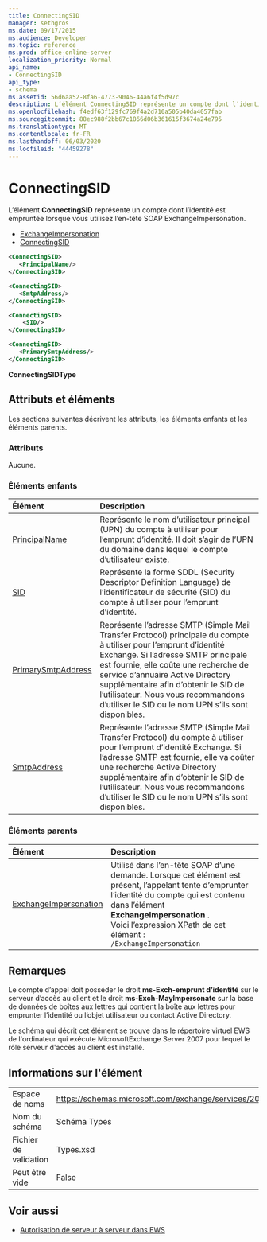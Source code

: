 ```yaml
---
title: ConnectingSID
manager: sethgros
ms.date: 09/17/2015
ms.audience: Developer
ms.topic: reference
ms.prod: office-online-server
localization_priority: Normal
api_name:
- ConnectingSID
api_type:
- schema
ms.assetid: 56d6aa52-8fa6-4773-9046-44a6f4f5d97c
description: L’élément ConnectingSID représente un compte dont l’identité est empruntée lorsque vous utilisez l’en-tête SOAP ExchangeImpersonation.
ms.openlocfilehash: f4edf63f129fc769f4a2d710a505b40da4057fab
ms.sourcegitcommit: 88ec988f2bb67c1866d06b361615f3674a24e795
ms.translationtype: MT
ms.contentlocale: fr-FR
ms.lasthandoff: 06/03/2020
ms.locfileid: "44459278"
---
```

# <a name="connectingsid"></a>ConnectingSID

L’élément **ConnectingSID** représente un compte dont l’identité est empruntée lorsque vous utilisez l’en-tête SOAP ExchangeImpersonation. 
  
- [ExchangeImpersonation](exchangeimpersonation.md) 
- [ConnectingSID](connectingsid.md)
  
```xml
<ConnectingSID>
   <PrincipalName/>
</ConnectingSID>
```

```xml
<ConnectingSID>
   <SmtpAddress/>
</ConnectingSID>
```

```xml
<ConnectingSID>
    <SID/> 
</ConnectingSID>
```

```xml
<ConnectingSID>
   <PrimarySmtpAddress/>
</ConnectingSID>
```

**ConnectingSIDType**

## <a name="attributes-and-elements"></a>Attributs et éléments

Les sections suivantes décrivent les attributs, les éléments enfants et les éléments parents.
  
### <a name="attributes"></a>Attributs

Aucune.
  
### <a name="child-elements"></a>Éléments enfants

|**Élément**|**Description**|
|:-----|:-----|
|[PrincipalName](principalname.md) <br/> |Représente le nom d’utilisateur principal (UPN) du compte à utiliser pour l’emprunt d’identité. Il doit s’agir de l’UPN du domaine dans lequel le compte d’utilisateur existe.  <br/> |
|[SID](sid.md) <br/> |Représente la forme SDDL (Security Descriptor Definition Language) de l’identificateur de sécurité (SID) du compte à utiliser pour l’emprunt d’identité.  <br/> |
|[PrimarySmtpAddress](primarysmtpaddress.md) <br/> |Représente l’adresse SMTP (Simple Mail Transfer Protocol) principale du compte à utiliser pour l’emprunt d’identité Exchange. Si l’adresse SMTP principale est fournie, elle coûte une recherche de service d’annuaire Active Directory supplémentaire afin d’obtenir le SID de l’utilisateur. Nous vous recommandons d’utiliser le SID ou le nom UPN s’ils sont disponibles.  <br/> |
|[SmtpAddress](smtpaddress.md) <br/> |Représente l’adresse SMTP (Simple Mail Transfer Protocol) du compte à utiliser pour l’emprunt d’identité Exchange. Si l’adresse SMTP est fournie, elle va coûter une recherche Active Directory supplémentaire afin d’obtenir le SID de l’utilisateur. Nous vous recommandons d’utiliser le SID ou le nom UPN s’ils sont disponibles.  <br/> |
   
### <a name="parent-elements"></a>Éléments parents

|**Élément**|**Description**|
|:-----|:-----|
|[ExchangeImpersonation](exchangeimpersonation.md) <br/> |Utilisé dans l’en-tête SOAP d’une demande. Lorsque cet élément est présent, l’appelant tente d’emprunter l’identité du compte qui est contenu dans l’élément **ExchangeImpersonation** .  <br/> Voici l’expression XPath de cet élément :  <br/>  `/ExchangeImpersonation` <br/> |
   
## <a name="remarks"></a>Remarques

Le compte d’appel doit posséder le droit **ms-Exch-emprunt d’identité** sur le serveur d’accès au client et le droit **ms-Exch-MayImpersonate** sur la base de données de boîtes aux lettres qui contient la boîte aux lettres pour emprunter l’identité ou l’objet utilisateur ou contact Active Directory. 
  
Le schéma qui décrit cet élément se trouve dans le répertoire virtuel EWS de l'ordinateur qui exécute MicrosoftExchange Server 2007 pour lequel le rôle serveur d'accès au client est installé.
  
## <a name="element-information"></a>Informations sur l'élément

|||
|:-----|:-----|
|Espace de noms  <br/> |https://schemas.microsoft.com/exchange/services/2006/types  <br/> |
|Nom du schéma  <br/> |Schéma Types  <br/> |
|Fichier de validation  <br/> |Types.xsd  <br/> |
|Peut être vide  <br/> |False  <br/> |
   
## <a name="see-also"></a>Voir aussi

- [Autorisation de serveur à serveur dans EWS](https://msdn.microsoft.com/library/f1610a20-672d-448b-8c00-5b0fbcaf31cb%28Office.15%29.aspx)

